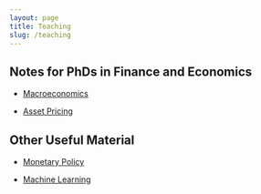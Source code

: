 ```yaml
---
layout: page
title: Teaching
slug: /teaching
---
```


## Notes for PhDs in Finance and Economics

* [Macroeconomics](https://www.dropbox.com/s/vrojovlfvj1fclb/macroeconomics.pdf?dl=0)

* [Asset Pricing](https://www.dropbox.com/s/30hbnmns3dgxx9w/APT%20Theory.pdf?dl=0)

## Other Useful Material

* [Monetary Policy](https://www.dropbox.com/s/040isly16k05hia/Monetary_Policy_Theory.pdf?dl=0)

* [Machine Learning](https://www.dropbox.com/s/jjuwamhf9egotry/nicoloceneda.pdf?dl=0)
